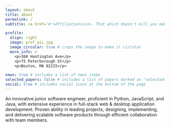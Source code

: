 ```yaml
---
layout: about
title: about
permalink: /
subtitle: <a href='#'>Affiliations</a>. That which doesn't kill you makes you stronger.

profile:
  align: right
  image: prof_pic.jpg
  image_circular: true # crops the image to make it circular
  more_info: >
    <p>360 Huntington Ave</p>
    <p>75 Peterborough St</p>
    <p>Boston, MA 02215</p>

news: true # includes a list of news items
selected_papers: false # includes a list of papers marked as "selected={true}"
social: true # includes social icons at the bottom of the page
---
```


An innovative junior software engineer, proficient in Python, JavaScript, and Java, with extensive experience in full-stack web & desktop application development. Proven ability in leading projects, designing, implementing, and delivering scalable software products through efficient collaboration with team members.
